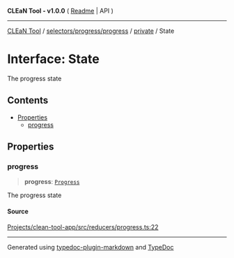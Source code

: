 **CLEaN Tool - v1.0.0** ( [Readme](../../../../../README.md) \| API )

***

[CLEaN Tool](../../../../../modules.md) / [selectors/progress/progress](../../README.md) / [private](../README.md) / State

# Interface: State

The progress state

## Contents

- [Properties](State.md#properties)
  - [progress](State.md#progress)

## Properties

### progress

> **progress**: [`Progress`](../../../../../reducers/progress/type-aliases/Progress.md)

The progress state

#### Source

[Projects/clean-tool-app/src/reducers/progress.ts:22](https://github.com/yuckyh/clean-tool-app/)

***

Generated using [typedoc-plugin-markdown](https://www.npmjs.com/package/typedoc-plugin-markdown) and [TypeDoc](https://typedoc.org/)
